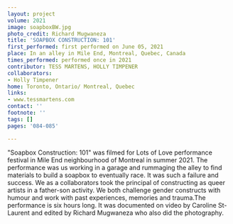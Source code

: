 ```yaml
---
layout: project
volume: 2021
image: soapboxBW.jpg
photo_credit: Richard Mugwaneza
title: 'SOAPBOX CONSTRUCTION: 101'
first_performed: first performed on June 05, 2021
place: In an alley in Mile End, Montreal, Quebec, Canada
times_performed: performed once in 2021
contributor: TESS MARTENS, HOLLY TIMPENER
collaborators:
- Holly Timpener
home: Toronto, Ontario/ Montreal, Quebec
links:
- www.tessmartens.com
contact: ''
footnote: ''
tags: []
pages: '084-085'

---
```


"Soapbox Construction: 101" was filmed for Lots of Love performance festival in Mile End neighbourhood of Montreal in summer 2021. The performance was us working in a garage and rummaging the alley to find materials to build a soapbox to eventually race. It was such a failure and success. We as a collaborators took the principal of constructing as queer artists in a father-son activity. We both challenge gender constructs with humour and work with past experiences, memories and trauma.The performance is six hours long. It was documented on video by Caroline St-Laurent and edited by Richard Mugwaneza who also did the photography.
